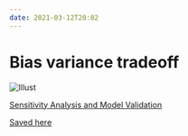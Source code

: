 ```yaml
---
date: 2021-03-12T20:02
---
```


# Bias variance tradeoff

![Illust](file:///home/roc/Pictures/bias_variance.png)

[Sensitivity Analysis and Model Validation](https://link.springer.com/chapter/10.1007/978-3-319-43742-2_17)

[Saved here](file:///home/roc/Documents/pdf/MITCriticalData2016_Book_SecondaryAnalysisOfElectronicH.pdf)


